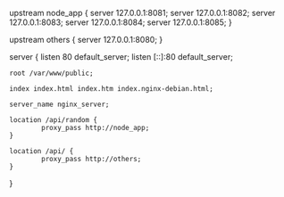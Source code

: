 upstream node_app { server 127.0.0.1:8081; server 127.0.0.1:8082; server 127.0.0.1:8083; server 127.0.0.1:8084; server 127.0.0.1:8085; }

upstream others { server 127.0.0.1:8080; }

server { listen 80 default_server; listen [::]:80 default_server;

    root /var/www/public;

    index index.html index.htm index.nginx-debian.html;

    server_name nginx_server;       

    location /api/random {
            proxy_pass http://node_app;
    }

    location /api/ {
            proxy_pass http://others;
    }
}